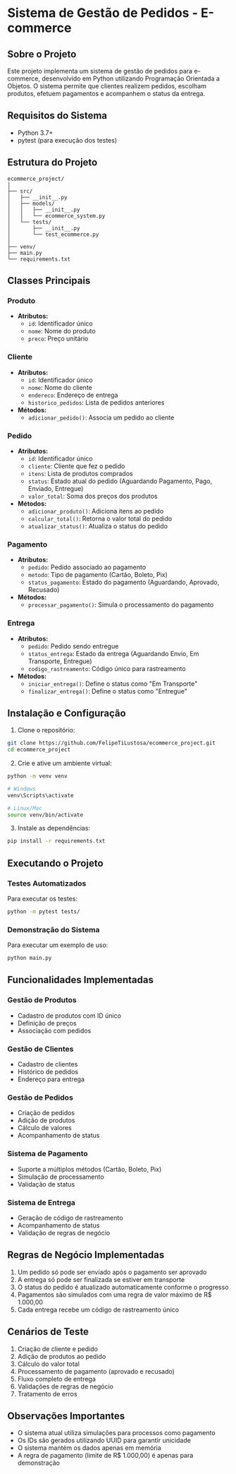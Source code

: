 # Sistema de Gestão de Pedidos - E-commerce

## Sobre o Projeto
Este projeto implementa um sistema de gestão de pedidos para e-commerce, desenvolvido em Python utilizando Programação Orientada a Objetos. O sistema permite que clientes realizem pedidos, escolham produtos, efetuem pagamentos e acompanhem o status da entrega.

## Requisitos do Sistema
- Python 3.7+
- pytest (para execução dos testes)

## Estrutura do Projeto
```
ecommerce_project/
│
├── src/
│   ├── __init__.py
│   ├── models/
│   │   ├── __init__.py
│   │   └── ecommerce_system.py
│   └── tests/
│       ├── __init__.py
│       └── test_ecommerce.py
│
├── venv/
├── main.py
└── requirements.txt
```

## Classes Principais

### Produto
- **Atributos:**
  - `id`: Identificador único
  - `nome`: Nome do produto
  - `preco`: Preço unitário

### Cliente
- **Atributos:**
  - `id`: Identificador único
  - `nome`: Nome do cliente
  - `endereco`: Endereço de entrega
  - `historico_pedidos`: Lista de pedidos anteriores
- **Métodos:**
  - `adicionar_pedido()`: Associa um pedido ao cliente

### Pedido
- **Atributos:**
  - `id`: Identificador único
  - `cliente`: Cliente que fez o pedido
  - `itens`: Lista de produtos comprados
  - `status`: Estado atual do pedido (Aguardando Pagamento, Pago, Enviado, Entregue)
  - `valor_total`: Soma dos preços dos produtos
- **Métodos:**
  - `adicionar_produto()`: Adiciona itens ao pedido
  - `calcular_total()`: Retorna o valor total do pedido
  - `atualizar_status()`: Atualiza o status do pedido

### Pagamento
- **Atributos:**
  - `pedido`: Pedido associado ao pagamento
  - `metodo`: Tipo de pagamento (Cartão, Boleto, Pix)
  - `status_pagamento`: Estado do pagamento (Aguardando, Aprovado, Recusado)
- **Métodos:**
  - `processar_pagamento()`: Simula o processamento do pagamento

### Entrega
- **Atributos:**
  - `pedido`: Pedido sendo entregue
  - `status_entrega`: Estado da entrega (Aguardando Envio, Em Transporte, Entregue)
  - `codigo_rastreamento`: Código único para rastreamento
- **Métodos:**
  - `iniciar_entrega()`: Define o status como "Em Transporte"
  - `finalizar_entrega()`: Define o status como "Entregue"

## Instalação e Configuração

1. Clone o repositório:
```bash
git clone https://github.com/FelipeTiLustosa/ecommerce_project.git
cd ecommerce_project
```

2. Crie e ative um ambiente virtual:
```bash
python -m venv venv

# Windows
venv\Scripts\activate

# Linux/Mac
source venv/bin/activate
```

3. Instale as dependências:
```bash
pip install -r requirements.txt
```

## Executando o Projeto

### Testes Automatizados
Para executar os testes:
```bash
python -m pytest tests/
```

### Demonstração do Sistema
Para executar um exemplo de uso:
```bash
python main.py
```

## Funcionalidades Implementadas

### Gestão de Produtos
- Cadastro de produtos com ID único
- Definição de preços
- Associação com pedidos

### Gestão de Clientes
- Cadastro de clientes
- Histórico de pedidos
- Endereço para entrega

### Gestão de Pedidos
- Criação de pedidos
- Adição de produtos
- Cálculo de valores
- Acompanhamento de status

### Sistema de Pagamento
- Suporte a múltiplos métodos (Cartão, Boleto, Pix)
- Simulação de processamento
- Validação de status

### Sistema de Entrega
- Geração de código de rastreamento
- Acompanhamento de status
- Validação de regras de negócio

## Regras de Negócio Implementadas

1. Um pedido só pode ser enviado após o pagamento ser aprovado
2. A entrega só pode ser finalizada se estiver em transporte
3. O status do pedido é atualizado automaticamente conforme o progresso
4. Pagamentos são simulados com uma regra de valor máximo de R$ 1.000,00
5. Cada entrega recebe um código de rastreamento único

## Cenários de Teste

1. Criação de cliente e pedido
2. Adição de produtos ao pedido
3. Cálculo do valor total
4. Processamento de pagamento (aprovado e recusado)
5. Fluxo completo de entrega
6. Validações de regras de negócio
7. Tratamento de erros

## Observações Importantes

- O sistema atual utiliza simulações para processos como pagamento
- Os IDs são gerados utilizando UUID para garantir unicidade
- O sistema mantém os dados apenas em memória
- A regra de pagamento (limite de R$ 1.000,00) é apenas para demonstração


